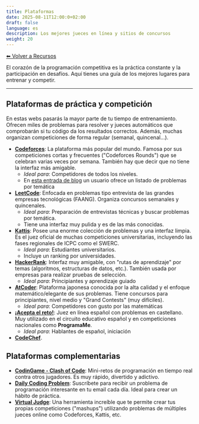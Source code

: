 ```yaml
---
title: Plataformas
date: 2025-08-11T12:00:0+02:00
draft: false
language: es
description: Los mejores jueces en línea y sitios de concursos
weight: 20
---
```


[⬅ Volver a Recursos](../)


El corazón de la programación competitiva es la práctica constante y la participación en desafíos. Aquí tienes una guía de los mejores lugares para entrenar y competir.

---


## Plataformas de práctica y competición

En estas webs pasarás la mayor parte de tu tiempo de entrenamiento. Ofrecen miles de problemas para resolver y jueces automáticos que comprobarán si tu código da los resultados correctos. Además, muchas organizan competiciones de forma regular (semanal, quincenal...).

- **[Codeforces](https://codeforces.com)**: La plataforma más popular del mundo. Famosa por sus competiciones cortas y frecuentes ("Codeforces Rounds") que se celebran varias veces por semana. También hay que decir que no tiene la interfaz más amigable.
  - _Ideal para_: Competidores de todos los niveles.
  - En [esta entrada de blog](https://codeforces.com/blog/entry/55274) un usuario ofrece un listado de problemas por temática
- **[LeetCode](https://leetcode.com)**: Enfocada en problemas tipo entrevista de las grandes empresas tecnológicas (FAANG). Organiza concursos semanales y quincenales.
  - _Ideal para_: Preparación de entrevistas técnicas y buscar problemas por temática.
  - Tiene una interfaz muy pulida y es de las más conocidas.
- **[Kattis](https://open.kattis.com)**: Posee una enorme colección de problemas y una interfaz limpia. Es el juez oficial de muchas competiciones universitarias, incluyendo las fases regionales de ICPC como el SWERC.
  - _Ideal para_: Estudiantes universitarios.
  - Incluye un ranking por universidades.
- **[HackerRank](https://www.hackerrank.com)**: Interfaz muy amigable, con "rutas de aprendizaje" por temas (algoritmos, estructuras de datos, etc.). También usada por empresas para realizar pruebas de selección.
  - _Ideal para_: Principiantes y aprendizaje guiado
- **[AtCoder](https://atcoder.jp)**: Plataforma japonesa conocida por la alta calidad y el enfoque matemático/elegante de sus problemas. Tiene concursos para principiantes, nivel medio y "Grand Contests" (muy difíciles).
  - _Ideal para_: Competidores con gusto por las matemáticas
- **[¡Acepta el reto!](https://aceptaelreto.com)**: Juez en línea español con problemas en castellano. Muy utilizado en el circuito educativo español y en competiciones nacionales como **ProgramaMe**.
  - _Ideal para_: Hablantes de español, iniciación
- **[CodeChef](https://www.codechef.com/)**.


## Plataformas complementarias

- **[CodinGame - Clash of Code](https://www.codingame.com/multiplayer/clashofcode)**: Mini-retos de programación en tiempo real contra otros jugadores. Es muy rápido, divertido y adictivo.
- **[Daily Coding Problem](https://www.dailycodingproblem.com)**: Suscríbete para recibir un problema de programación interesante en tu email cada día. Ideal para crear un hábito de práctica.
- **[Virtual Judge](https://vjudge.net)**: Una herramienta increíble que te permite crear tus propias competiciones ("mashups") utilizando problemas de múltiples jueces online como Codeforces, Kattis, etc.
